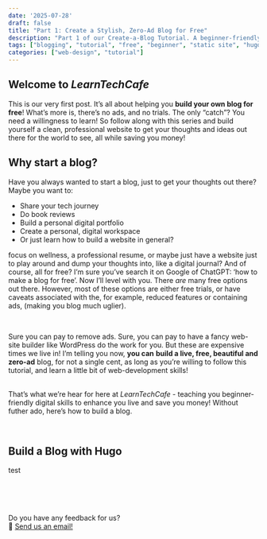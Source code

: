 ```yaml
---
date: '2025-07-28'
draft: false
title: "Part 1: Create a Stylish, Zero-Ad Blog for Free"
description: "Part 1 of our Create-a-Blog Tutorial. A beginner-friendly guide to starting a fast, ad-free blog using Hugo, GitHub, and Netlify — with zero cost and maximum control. Part 1."
tags: ["blogging", "tutorial", "free", "beginner", "static site", "hugo", "github", "netlify"]
categories: ["web-design", "tutorial"]
---
```

## Welcome to _LearnTechCafe_
This is our very first post. It’s all about helping you **build your own blog for free**! What’s more is, there’s no ads, and no trials. The only “catch”? You need a willingness to learn! So follow along with this series and build yourself a clean, professional website to get your thoughts and ideas out there for the world to see, all while saving you money!

## Why start a blog?
Have you always wanted to start a blog, just to get your thoughts out there? Maybe you want to:
- Share your tech journey
- Do book reviews
- Build a personal digital portfolio
- Create a personal, digital workspace
- Or just learn how to build a website in general?

focus on wellness, a professional resume, or maybe just have a website just to play around and dump your thoughts into, like a digital journal? And of course, all for free? I’m sure you’ve search it on Google of ChatGPT: ‘how to make a blog for free’. Now I’ll level with you. There _are_ many free options out there. However, most of these options are either free trials, or have caveats associated with the, for example, reduced features or containing ads, (making you blog much uglier).

<br>

Sure you can pay to remove ads. Sure, you can pay to have a fancy web-site builder like WordPress do the work for you. But these are expensive times we live in! I’m telling you now, **you can** **build a live, free, beautiful and zero-ad** blog, for not a single cent, as long as you’re willing to follow this tutorial, and learn a little bit of web-development skills!  
<br>

That’s what we’re hear for here at _LearnTechCafe_ - teaching you beginner-friendly digital skills to enhance you live and save you money! Without futher ado, here’s how to build a blog.

<br>

## Build a Blog with Hugo

test

<br>

<br>

<br>

Do you have any feedback for us?
<br>
💬 [Send us an email!](mailto:hello@learntechcafe.com)